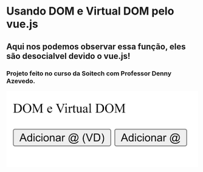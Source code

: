 # Usando DOM e Virtual DOM pelo vue.js

## Aqui nos podemos observar essa função,  eles são desocialvel devido o vue.js!

### Projeto feito no curso da Soitech com Professor Denny Azevedo.

[![Watch the video](/Dom%20e%20virtual%20dom.png)](https://www.youtube.com/watch?v=6QwPWow0snI)